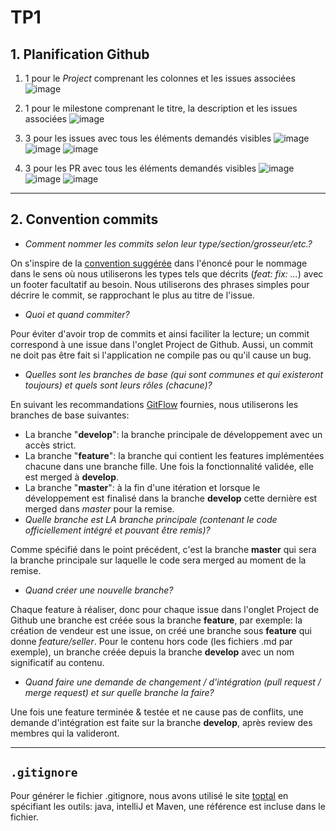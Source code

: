 # TP1
## 1. Planification Github

1. 1 pour le *Project* comprenant les colonnes et les issues associées
  ![image](https://user-images.githubusercontent.com/46549578/151637184-6b4dde97-ef80-4232-9d39-1f8c6ffbf25e.png)

2. 1 pour le milestone comprenant le titre, la description et les issues associées
  ![image](https://user-images.githubusercontent.com/46549578/151637388-4bea6c8e-401d-4f1d-b0fb-a910f1acef4c.png)

3. 3 pour les issues avec tous les éléments demandés visibles
  ![image](https://user-images.githubusercontent.com/46549578/151637497-4eca3636-cd82-443d-bd1b-0176fdb4ef6b.png)
  ![image](https://user-images.githubusercontent.com/46549578/151637541-0469db5e-8b6a-4c18-bc3e-3b7fca84d7b6.png)
  ![image](https://user-images.githubusercontent.com/46549578/151637578-7158c87b-9d5a-4418-9652-278ae4387a72.png)

4. 3 pour les PR avec tous les éléments demandés visibles
  ![image](https://user-images.githubusercontent.com/46549578/151637690-8c85bda8-13d8-4b74-8d37-8597ccba0488.png)
  ![image](https://user-images.githubusercontent.com/46549578/151637725-eeaa4dc2-1120-4ee8-9fa1-e0fc6d373f40.png)
  ![image](https://user-images.githubusercontent.com/46549578/151637745-5c2c576c-9dd3-4331-b8ee-72a8791f8cda.png)

* * *
## 2. Convention commits
* _Comment nommer les commits selon leur type/section/grosseur/etc.?_
  
 On s'inspire de la [convention suggérée](https://www.conventionalcommits.org/en/v1.0.0/) dans l'énoncé pour le nommage dans le sens où nous utiliserons les types tels que décrits (_feat: fix: ..._) avec un footer facultatif au besoin. Nous utiliserons des phrases simples pour décrire le commit, se rapprochant le plus au titre de l'issue.
* _Quoi et quand commiter?_
  
 Pour éviter d'avoir trop de commits et ainsi faciliter la lecture; un commit correspond à une issue dans l'onglet Project de Github. Aussi, un commit ne doit pas être fait si l'application ne compile pas ou qu'il cause un bug.
* _Quelles sont les branches de base (qui sont communes et qui existeront toujours) et quels sont leurs rôles (chacune)?_
  
 En suivant les recommandations [GitFlow](https://www.toptal.com/software/trunk-based-development-git-flow) fournies, nous utiliserons les branches de base suivantes: 
  * La branche "**develop**": la branche principale de développement avec un accès strict.
  * La branche "**feature**": la branche qui contient les features implémentées chacune dans une branche fille. Une fois la fonctionnalité validée, elle est merged à **develop**.
  * La branche "**master**": à la fin d'une itération et lorsque le développement est finalisé dans la branche **develop** cette dernière est merged dans _master_ pour la remise.
* _Quelle branche est LA branche principale (contenant le code officiellement intégré et pouvant être remis)?_
  
 Comme spécifié dans le point précédent, c'est la branche **master** qui sera la branche principale sur laquelle le code sera merged au moment de la remise.
* _Quand créer une nouvelle branche?_
  
 Chaque feature à réaliser, donc pour chaque issue dans l'onglet Project de Github une branche est créée sous la branche **feature**, par exemple: la création de vendeur est une issue, on créé une branche sous **feature** qui donne _feature/seller_. Pour le contenu hors code (les fichiers .md par exemple), un branche créée depuis la branche **develop** avec un nom significatif au contenu.
* _Quand faire une demande de changement / d'intégration (pull request / merge request) et sur quelle branche la faire?_
  
 Une fois une feature terminée & testée et ne cause pas de conflits, une demande d'intégration est faite sur la branche **develop**, après review des membres qui la valideront.
* * *
## `.gitignore`
Pour générer le fichier .gitignore, nous avons utilisé le site [toptal](https://www.toptal.com/developers/gitignore) en spécifiant les outils: java, intelliJ et Maven, une référence est incluse dans le fichier.